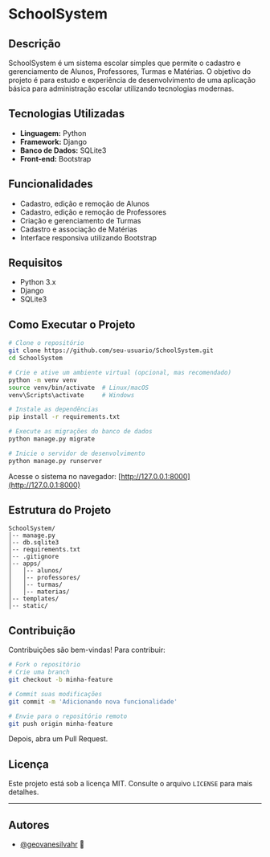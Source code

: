 # SchoolSystem

## Descrição
SchoolSystem é um sistema escolar simples que permite o cadastro e gerenciamento de Alunos, Professores, Turmas e Matérias. O objetivo do projeto é para estudo e experiência de desenvolvimento de uma aplicação básica para administração escolar utilizando tecnologias modernas.

## Tecnologias Utilizadas
- **Linguagem:** Python
- **Framework:** Django
- **Banco de Dados:** SQLite3
- **Front-end:** Bootstrap

## Funcionalidades
- Cadastro, edição e remoção de Alunos
- Cadastro, edição e remoção de Professores
- Criação e gerenciamento de Turmas
- Cadastro e associação de Matérias
- Interface responsiva utilizando Bootstrap

## Requisitos
- Python 3.x
- Django
- SQLite3

## Como Executar o Projeto

```bash
# Clone o repositório
git clone https://github.com/seu-usuario/SchoolSystem.git
cd SchoolSystem

# Crie e ative um ambiente virtual (opcional, mas recomendado)
python -m venv venv
source venv/bin/activate  # Linux/macOS
venv\Scripts\activate     # Windows

# Instale as dependências
pip install -r requirements.txt

# Execute as migrações do banco de dados
python manage.py migrate

# Inicie o servidor de desenvolvimento
python manage.py runserver
```

Acesse o sistema no navegador: [http://127.0.0.1:8000](http://127.0.0.1:8000)

## Estrutura do Projeto

```
SchoolSystem/
│-- manage.py
│-- db.sqlite3
│-- requirements.txt
│-- .gitignore
│-- apps/
│   │-- alunos/
│   │-- professores/
│   │-- turmas/
│   │-- materias/
│-- templates/
│-- static/
```

## Contribuição
Contribuições são bem-vindas! Para contribuir:

```bash
# Fork o repositório
# Crie uma branch
git checkout -b minha-feature

# Commit suas modificações
git commit -m 'Adicionando nova funcionalidade'

# Envie para o repositório remoto
git push origin minha-feature
```

Depois, abra um Pull Request.

## Licença
Este projeto está sob a licença MIT. Consulte o arquivo `LICENSE` para mais detalhes.

---

## Autores

- [@geovanesilvahr](https://github.com/geovanesilvahr) 🚀
